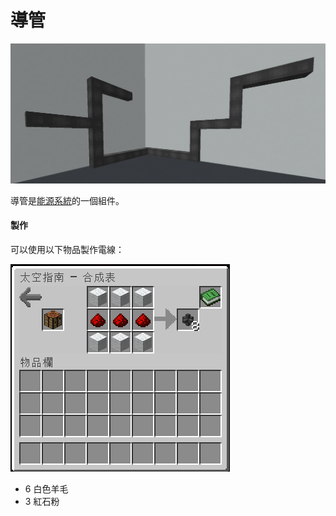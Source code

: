 # 導管

![](<../.gitbook/assets/image (220).png>)

導管是[能源系統](../space/energy-systems.md)的一個組件。

#### 製作

可以使用以下物品製作電線：

![](<../.gitbook/assets/image (214).png>)

* 6 白色羊毛
* 3 紅石粉

